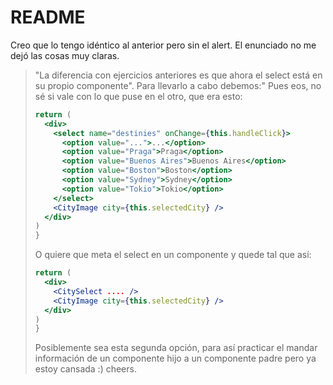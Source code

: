 # README

Creo que lo tengo idéntico al anterior pero sin el alert. El enunciado no me dejó las cosas muy claras.

>  "La diferencia con ejercicios anteriores es que ahora el select está en su propio componente". Para llevarlo a cabo debemos:" Pues eos, no sé si vale con lo que puse en el otro, que era esto:
>
> ```jsx
> return (
>   <div>
>     <select name="destinies" onChange={this.handleClick}>
>       <option value="...">...</option>
>       <option value="Praga">Praga</option>
>       <option value="Buenos Aires">Buenos Aires</option>
>       <option value="Boston">Boston</option>
>       <option value="Sydney">Sydney</option>
>       <option value="Tokio">Tokio</option>
>     </select>
>     <CityImage city={this.selectedCity} />
>   </div>
> )
> }
> ```
>
> O quiere que meta el select en un componente y quede tal que así:
>
> ```jsx
> return (
>   <div>
>     <CitySelect .... />
>     <CityImage city={this.selectedCity} />
>   </div>
> )
> }
> ```
>
> Posiblemente sea esta segunda opción, para así practicar el mandar información de un componente hijo a un componente padre pero ya estoy cansada :) cheers.